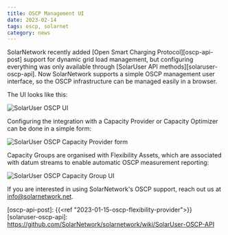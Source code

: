 ```yaml
---
title: OSCP Management UI
date: 2023-02-14
tags: oscp, solarnet
category: news
---
```

SolarNetwork recently added [Open Smart Charging Protocol][oscp-api-post] support for dynamic grid
load management, but configuring everything was only available through [SolarUser API
methods][solaruser-oscp-api]. Now SolarNetwork supports a simple OSCP management user interface, so
the OSCP infrastructure can be managed easily in a browser.

<!--more-->

The UI looks like this:

![SolarUser OSCP UI](/img/news/solaruser-oscp-ui@2x.png)

Configuring the integration with a Capacity Provider or Capacity Optimizer can be done in a simple
form:

![SolarUser OSCP Capacity Provider form](/img/news/solaruser-oscp-edit-cp@2x.png)

Capacity Groups are organised with Flexibility Assets, which are associated with datum streams to
enable automatic OSCP measurement reporting:

![SolarUser OSCP Capacity Group UI](/img/news/solaruser-oscp-capacity-groups-ui@2x.png)

If you are interested in using SolarNetwork's OSCP support, reach out us at info@solarnetwork.net.

[ocpp]: https://www.openchargealliance.org/
[oscp-api-post]: {{<ref "2023-01-15-oscp-flexibility-provider">}}
[solaruser-oscp-api]: https://github.com/SolarNetwork/solarnetwork/wiki/SolarUser-OSCP-API
